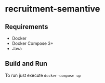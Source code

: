 # recruitment-semantive
## Requirements 
- Docker
- Docker Compose 3+
- Java

## Build and Run
To run just execute `docker-compose up`
